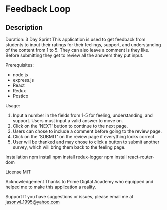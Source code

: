 # Feedback Loop

## Description

Duration: 3 Day Sprint
This application is used to get feedback from students to input their ratings for their feelings, support, and understanding of the content from 1 to 5. They can also leave a comment is they like. Before submitting they get to review all the answers they put input.

Prerequisites:
- node.js
- express.js
- React
- Redux
- Postico

Usage:
1. Input a number in the fields from 1-5 for feeling, understanding, and support. Users must input a valid answer to move on.
2. Click on the 'NEXT' button to continue to the next page.
3. Users can chose to include a comment before going to the review page.
4. Click on the 'SUBMIT' on the review page if everything looks correct.
5. User will be thanked and may chose to click a button to submit another survey, which will bring them back to the feeling page.

Installation
npm install
npm install redux-logger
npm install react-router-dom

License MIT

Acknowledgement Thanks to Prime Digital Academy who equipped and helped me to make this application a reality.

Support If you have suggestions or issues, please email me at jasonwl_1995@yahoo.com